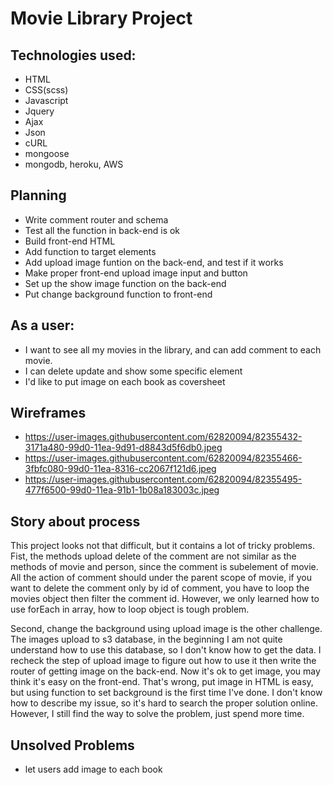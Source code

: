 # Movie Library Project
## Technologies used:
- HTML
- CSS(scss)
- Javascript
- Jquery
- Ajax
- Json
- cURL
- mongoose
- mongodb, heroku, AWS

## Planning
- Write comment router and schema
- Test all the function in back-end is ok
- Build front-end HTML
- Add function to target elements
- Add upload image funtion on the back-end, and test if it works
- Make proper front-end upload image input and button
- Set up the show image function on the back-end
- Put change background function to front-end
## As a user:
- I want to see all my movies in the library, and can add comment to each movie.
- I can delete update and show some specific element
- I'd like to put image on each book as coversheet
## Wireframes
- https://user-images.githubusercontent.com/62820094/82355432-3171a480-99d0-11ea-9d91-d8843d5f6db0.jpeg
- https://user-images.githubusercontent.com/62820094/82355466-3fbfc080-99d0-11ea-8316-cc2067f121d6.jpeg
- https://user-images.githubusercontent.com/62820094/82355495-477f6500-99d0-11ea-91b1-1b08a183003c.jpeg

## Story about process
This project looks not that difficult, but it contains a lot of tricky problems.
Fist, the methods upload delete of the comment are not similar as the methods of movie and person, since the comment is subelement of movie. All the action of comment should under the parent scope of movie, if you want to delete the comment only by id of comment, you have to loop the movies object then filter the comment id. However, we only learned how to use forEach in array, how to loop object is tough problem.

Second, change the background using upload image is the other challenge. The images upload to s3 database, in the beginning I am not quite understand how to use this database, so I don't know how to get the data. I recheck the step of upload image to figure out how to use it then write the router of getting image on the back-end. Now it's ok to get image, you may think it's easy on the front-end. That's wrong, put image in HTML is easy, but using function to set background is the first time I've done. I don't know how to describe my issue, so it's hard to search the proper solution online. However, I still find the way to solve the problem, just spend more time.

## Unsolved Problems
- let users add image to each book

